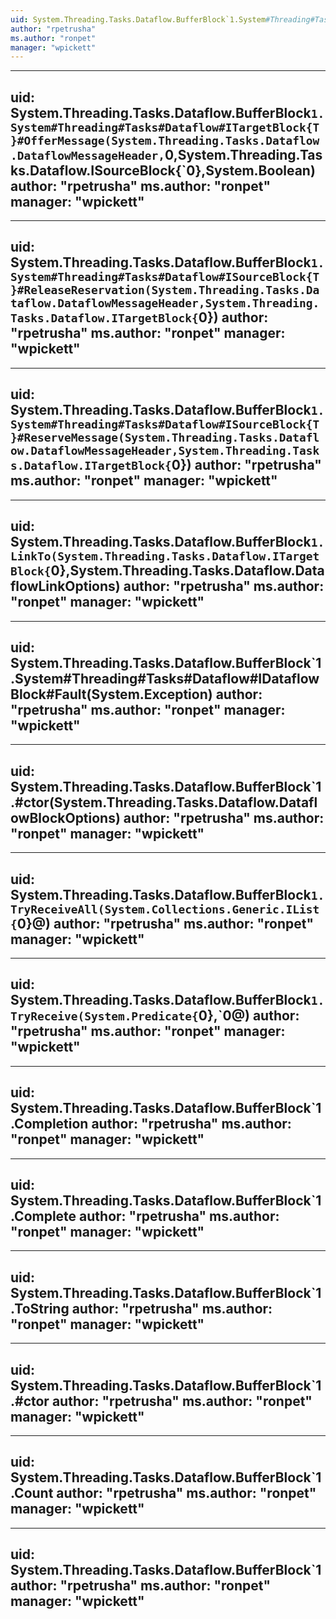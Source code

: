 ```yaml
---
uid: System.Threading.Tasks.Dataflow.BufferBlock`1.System#Threading#Tasks#Dataflow#ISourceBlock{T}#ConsumeMessage(System.Threading.Tasks.Dataflow.DataflowMessageHeader,System.Threading.Tasks.Dataflow.ITargetBlock{`0},System.Boolean@)
author: "rpetrusha"
ms.author: "ronpet"
manager: "wpickett"
---
```


---
uid: System.Threading.Tasks.Dataflow.BufferBlock`1.System#Threading#Tasks#Dataflow#ITargetBlock{T}#OfferMessage(System.Threading.Tasks.Dataflow.DataflowMessageHeader,`0,System.Threading.Tasks.Dataflow.ISourceBlock{`0},System.Boolean)
author: "rpetrusha"
ms.author: "ronpet"
manager: "wpickett"
---

---
uid: System.Threading.Tasks.Dataflow.BufferBlock`1.System#Threading#Tasks#Dataflow#ISourceBlock{T}#ReleaseReservation(System.Threading.Tasks.Dataflow.DataflowMessageHeader,System.Threading.Tasks.Dataflow.ITargetBlock{`0})
author: "rpetrusha"
ms.author: "ronpet"
manager: "wpickett"
---

---
uid: System.Threading.Tasks.Dataflow.BufferBlock`1.System#Threading#Tasks#Dataflow#ISourceBlock{T}#ReserveMessage(System.Threading.Tasks.Dataflow.DataflowMessageHeader,System.Threading.Tasks.Dataflow.ITargetBlock{`0})
author: "rpetrusha"
ms.author: "ronpet"
manager: "wpickett"
---

---
uid: System.Threading.Tasks.Dataflow.BufferBlock`1.LinkTo(System.Threading.Tasks.Dataflow.ITargetBlock{`0},System.Threading.Tasks.Dataflow.DataflowLinkOptions)
author: "rpetrusha"
ms.author: "ronpet"
manager: "wpickett"
---

---
uid: System.Threading.Tasks.Dataflow.BufferBlock`1.System#Threading#Tasks#Dataflow#IDataflowBlock#Fault(System.Exception)
author: "rpetrusha"
ms.author: "ronpet"
manager: "wpickett"
---

---
uid: System.Threading.Tasks.Dataflow.BufferBlock`1.#ctor(System.Threading.Tasks.Dataflow.DataflowBlockOptions)
author: "rpetrusha"
ms.author: "ronpet"
manager: "wpickett"
---

---
uid: System.Threading.Tasks.Dataflow.BufferBlock`1.TryReceiveAll(System.Collections.Generic.IList{`0}@)
author: "rpetrusha"
ms.author: "ronpet"
manager: "wpickett"
---

---
uid: System.Threading.Tasks.Dataflow.BufferBlock`1.TryReceive(System.Predicate{`0},`0@)
author: "rpetrusha"
ms.author: "ronpet"
manager: "wpickett"
---

---
uid: System.Threading.Tasks.Dataflow.BufferBlock`1.Completion
author: "rpetrusha"
ms.author: "ronpet"
manager: "wpickett"
---

---
uid: System.Threading.Tasks.Dataflow.BufferBlock`1.Complete
author: "rpetrusha"
ms.author: "ronpet"
manager: "wpickett"
---

---
uid: System.Threading.Tasks.Dataflow.BufferBlock`1.ToString
author: "rpetrusha"
ms.author: "ronpet"
manager: "wpickett"
---

---
uid: System.Threading.Tasks.Dataflow.BufferBlock`1.#ctor
author: "rpetrusha"
ms.author: "ronpet"
manager: "wpickett"
---

---
uid: System.Threading.Tasks.Dataflow.BufferBlock`1.Count
author: "rpetrusha"
ms.author: "ronpet"
manager: "wpickett"
---

---
uid: System.Threading.Tasks.Dataflow.BufferBlock`1
author: "rpetrusha"
ms.author: "ronpet"
manager: "wpickett"
---
